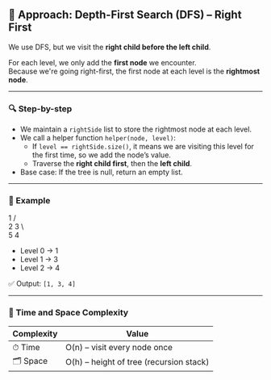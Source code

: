 ## 🧠 Approach: Depth-First Search (DFS) – Right First

We use DFS, but we visit the **right child before the left child**.

For each level, we only add the **first node** we encounter.  
Because we're going right-first, the first node at each level is the **rightmost node**.

---

### 🔍 Step-by-step

- We maintain a `rightSide` list to store the rightmost node at each level.
- We call a helper function `helper(node, level)`:
  - If `level == rightSide.size()`, it means we are visiting this level for the first time, so we add the node’s value.
  - Traverse the **right child first**, then the **left child**.
- Base case: If the tree is null, return an empty list.

---

### 🔄 Example

  1
 / \
2   3
 \    \
  5    4


- Level 0 → 1  
- Level 1 → 3
- Level 2 → 4  

✅ Output: `[1, 3, 4]`

---

### 🧩 Time and Space Complexity

| Complexity | Value                          |
|------------|--------------------------------|
| ⏱ Time     | O(n) – visit every node once   |
| 🗂 Space    | O(h) – height of tree (recursion stack) |

